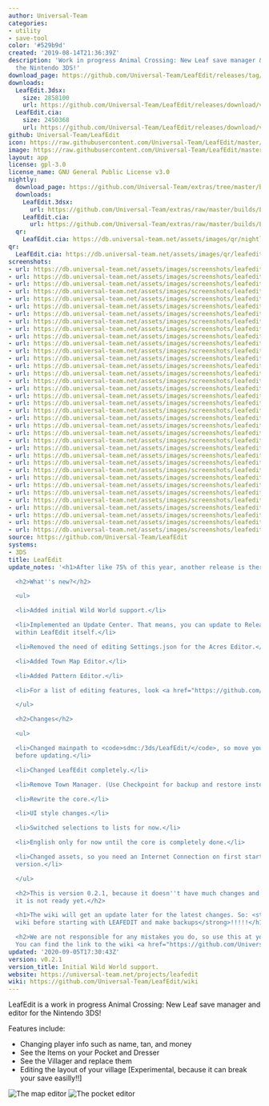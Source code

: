 ```yaml
---
author: Universal-Team
categories:
- utility
- save-tool
color: '#529b9d'
created: '2019-08-14T21:36:39Z'
description: 'Work in progress Animal Crossing: New Leaf save manager & editor for
  the Nintendo 3DS!'
download_page: https://github.com/Universal-Team/LeafEdit/releases/tag/v0.2.1
downloads:
  LeafEdit.3dsx:
    size: 2858100
    url: https://github.com/Universal-Team/LeafEdit/releases/download/v0.2.1/LeafEdit.3dsx
  LeafEdit.cia:
    size: 2450368
    url: https://github.com/Universal-Team/LeafEdit/releases/download/v0.2.1/LeafEdit.cia
github: Universal-Team/LeafEdit
icon: https://raw.githubusercontent.com/Universal-Team/LeafEdit/master/3ds/app/icon.png
image: https://raw.githubusercontent.com/Universal-Team/LeafEdit/master/3ds/app/banner.png
layout: app
license: gpl-3.0
license_name: GNU General Public License v3.0
nightly:
  download_page: https://github.com/Universal-Team/extras/tree/master/builds/LeafEdit
  downloads:
    LeafEdit.3dsx:
      url: https://github.com/Universal-Team/extras/raw/master/builds/LeafEdit/LeafEdit.3dsx
    LeafEdit.cia:
      url: https://github.com/Universal-Team/extras/raw/master/builds/LeafEdit/LeafEdit.cia
  qr:
    LeafEdit.cia: https://db.universal-team.net/assets/images/qr/nightly/leafedit.cia.png
qr:
  LeafEdit.cia: https://db.universal-team.net/assets/images/qr/leafedit.cia.png
screenshots:
- url: https://db.universal-team.net/assets/images/screenshots/leafedit/mapEditorNL.png
- url: https://db.universal-team.net/assets/images/screenshots/leafedit/villagerItemEditor.png
- url: https://db.universal-team.net/assets/images/screenshots/leafedit/playerEditorNL2.png
- url: https://db.universal-team.net/assets/images/screenshots/leafedit/patternViewer.png
- url: https://db.universal-team.net/assets/images/screenshots/leafedit/paletteToolNL.png
- url: https://db.universal-team.net/assets/images/screenshots/leafedit/appearanceEditorNL.png
- url: https://db.universal-team.net/assets/images/screenshots/leafedit/settings.png
- url: https://db.universal-team.net/assets/images/screenshots/leafedit/pocketEditorNL.png
- url: https://db.universal-team.net/assets/images/screenshots/leafedit/itemEditorWW.png
- url: https://db.universal-team.net/assets/images/screenshots/leafedit/acreEditorNL.png
- url: https://db.universal-team.net/assets/images/screenshots/leafedit/playerSelector.png
- url: https://db.universal-team.net/assets/images/screenshots/leafedit/badgeEditor.png
- url: https://db.universal-team.net/assets/images/screenshots/leafedit/paletteToolNL2.png
- url: https://db.universal-team.net/assets/images/screenshots/leafedit/villagerViewer.png
- url: https://db.universal-team.net/assets/images/screenshots/leafedit/developed_screen.png
- url: https://db.universal-team.net/assets/images/screenshots/leafedit/townEditor.png
- url: https://db.universal-team.net/assets/images/screenshots/leafedit/villagerSelect.png
- url: https://db.universal-team.net/assets/images/screenshots/leafedit/editor.png
- url: https://db.universal-team.net/assets/images/screenshots/leafedit/playerEditorWW.png
- url: https://db.universal-team.net/assets/images/screenshots/leafedit/itemList.png
- url: https://db.universal-team.net/assets/images/screenshots/leafedit/playerEditorNL.png
- url: https://db.universal-team.net/assets/images/screenshots/leafedit/saveSelect.png
- url: https://db.universal-team.net/assets/images/screenshots/leafedit/patternEditor.png
- url: https://db.universal-team.net/assets/images/screenshots/leafedit/patternToolMenu.png
- url: https://db.universal-team.net/assets/images/screenshots/leafedit/playerEditorWW2.png
- url: https://db.universal-team.net/assets/images/screenshots/leafedit/pocketEditorWW.png
- url: https://db.universal-team.net/assets/images/screenshots/leafedit/paletteToolWW.png
- url: https://db.universal-team.net/assets/images/screenshots/leafedit/mainMenu.png
- url: https://db.universal-team.net/assets/images/screenshots/leafedit/appearanceEditorWW.png
- url: https://db.universal-team.net/assets/images/screenshots/leafedit/credits.png
- url: https://db.universal-team.net/assets/images/screenshots/leafedit/scriptMain.png
- url: https://db.universal-team.net/assets/images/screenshots/leafedit/acreEditorWW.png
- url: https://db.universal-team.net/assets/images/screenshots/leafedit/villagerEditor.png
- url: https://db.universal-team.net/assets/images/screenshots/leafedit/itemEditorNL.png
- url: https://db.universal-team.net/assets/images/screenshots/leafedit/mapEditorWW.png
- url: https://db.universal-team.net/assets/images/screenshots/leafedit/updateCenter.png
source: https://github.com/Universal-Team/LeafEdit
systems:
- 3DS
title: LeafEdit
update_notes: '<h1>After like 75% of this year, another release is there.</h1>

  <h2>What''s new?</h2>

  <ul>

  <li>Added initial Wild World support.</li>

  <li>Implemented an Update Center. That means, you can update to Release &amp; Nightly
  within LeafEdit itself.</li>

  <li>Removed the need of editing Settings.json for the Acres Editor.</li>

  <li>Added Town Map Editor.</li>

  <li>Added Pattern Editor.</li>

  <li>For a list of editing features, look <a href="https://github.com/Universal-Team/LeafEdit/blob/master/editing-features.md">here</a>.</li>

  </ul>

  <h2>Changes</h2>

  <ul>

  <li>Changed mainpath to <code>sdmc:/3ds/LeafEdit/</code>, so move your stuff there
  before updating.</li>

  <li>Changed LeafEdit completely.</li>

  <li>Remove Town Manager. (Use Checkpoint for backup and restore instead.)</li>

  <li>Rewrite the core.</li>

  <li>UI style changes.</li>

  <li>Switched selections to lists for now.</li>

  <li>English only for now until the core is completely done.</li>

  <li>Changed assets, so you need an Internet Connection on first startup on this
  version.</li>

  </ul>

  <h2>This is version 0.2.1, because it doesn''t have much changes and for v0.3.0,
  it is not ready yet.</h2>

  <h1>The wiki will get an update later for the latest changes. So: <strong>read the
  wiki before starting with LEAFEDIT and make backups</strong>!!!!!</h1>

  <h2>We are not responsible for any mistakes you do, so use this at your own risk.
  You can find the link to the wiki <a href="https://github.com/Universal-Team/LeafEdit/wiki">here</a>.</h2>'
updated: '2020-09-05T17:30:43Z'
version: v0.2.1
version_title: Initial Wild World support.
website: https://universal-team.net/projects/leafedit
wiki: https://github.com/Universal-Team/LeafEdit/wiki
---
```

LeafEdit is a work in progress Animal Crossing: New Leaf save manager and editor for the Nintendo 3DS!

Features include:
- Changing player info such as name, tan, and money
- See the Items on your Pocket and Dresser
- See the Villager and replace them
- Editing the layout of your village [Experimental, because it can break your save easilly!!]

![The map editor](https://universal-team.net/images/leafedit/acreEditorNL.png) ![The pocket editor](https://universal-team.net/images/leafedit/pocketEditorNL.png)